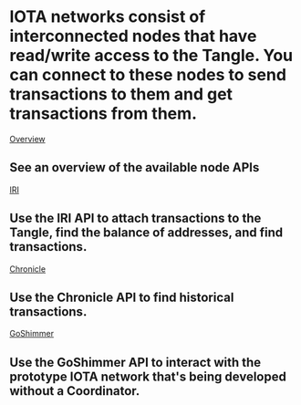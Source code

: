 # IOTA networks consist of interconnected nodes that have read/write access to the Tangle. You can connect to these nodes to send transactions to them and get transactions from them.

[Overview](/1.0/overview.md)
## See an overview of the available node APIs

[IRI](root://iri/1.0/references/iri-api-reference.md)
## Use the IRI API to attach transactions to the Tangle, find the balance of addresses, and find transactions.

[Chronicle](root://chronicle/1.0/references/chronicle-api-reference.md)
## Use the Chronicle API to find historical transactions.

[GoShimmer](root://goshimmer/1.0/references/goshimmer-api-reference.md)
## Use the GoShimmer API to interact with the prototype IOTA network that's being developed without a Coordinator.
